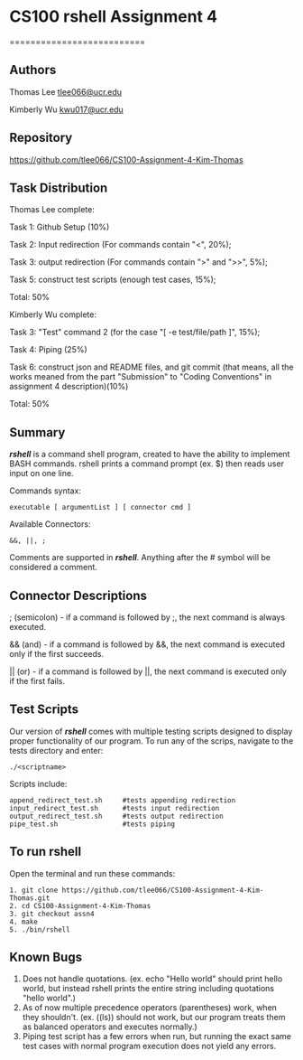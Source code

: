 # CS100 rshell Assignment 4
==========================

Authors
-------------
Thomas Lee
tlee066@ucr.edu

Kimberly Wu
kwu017@ucr.edu 

Repository
--------------
https://github.com/tlee066/CS100-Assignment-4-Kim-Thomas

Task Distribution
--------------
Thomas Lee complete:

Task 1: Github Setup (10%)

Task 2: Input redirection (For commands contain "<", 20%);

Task 3: output redirection (For commands contain ">" and ">>", 5%);

Task 5: construct test scripts (enough test cases, 15%);

Total: 50%


Kimberly Wu complete:

Task 3: "Test" command 2 (for the case "[ -e test/file/path ]", 15%);

Task 4: Piping (25%)

Task 6: construct json and README files, and git commit (that means, all the works meaned from the part "Submission" to "Coding Conventions" in assignment 4 description)(10%) 

Total: 50%


Summary
--------------
***rshell*** is a command shell program, created to have the ability to implement BASH commands. rshell
prints a command prompt (ex. $) then reads user input on one line. 

Commands syntax:
```
executable [ argumentList ] [ connector cmd ]
```
Available Connectors:
```
&&, ||, ;
```
Comments are supported in ***rshell***.
Anything after the # symbol will be considered a comment.

Connector Descriptions
---------
; (semicolon) - if a command is followed by ;, the next command is always executed.

&& (and) - if a command is followed by &&, the next command is executed only if the first succeeds.

|| (or) - if a command is followed by ||, the next command is executed only if the first fails.

Test Scripts
----------
Our version of ***rshell*** comes with multiple testing scripts designed to display proper functionality
of our program. To run any of the scrips, navigate to the tests directory and enter:
```
./<scriptname>
```
Scripts include:
```
append_redirect_test.sh		#tests appending redirection
input_redirect_test.sh		#tests input redirection
output_redirect_test.sh		#tests output redirection
pipe_test.sh				#tests piping

```
To run rshell
---------
Open the terminal and run these commands:
```
1. git clone https://github.com/tlee066/CS100-Assignment-4-Kim-Thomas.git
2. cd CS100-Assignment-4-Kim-Thomas
3. git checkout assn4
4. make
5. ./bin/rshell
```
Known Bugs
--------
1. Does not handle quotations. (ex. echo "Hello world" should print hello world, but instead rshell prints the entire string including quotations "hello world".)
2. As of now multiple precedence operators (parentheses) work, when they shouldn't. (ex. ((ls)) should not work, but our program treats them as balanced operators and executes normally.)
3. Piping test script has a few errors when run, but running the exact same test cases with normal program execution does not yield any errors.

